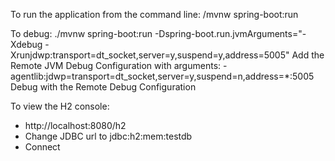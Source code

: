 

To run the application from the command line: /mvnw spring-boot:run

To debug:
./mvnw spring-boot:run -Dspring-boot.run.jvmArguments="-Xdebug -Xrunjdwp:transport=dt_socket,server=y,suspend=y,address=5005"
Add the Remote JVM Debug Configuration with arguments: -agentlib:jdwp=transport=dt_socket,server=y,suspend=n,address=*:5005
Debug with the Remote Debug Configuration

To view the H2 console:
- http://localhost:8080/h2
- Change JDBC url to jdbc:h2:mem:testdb
- Connect


